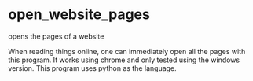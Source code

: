 # open_website_pages
opens the pages of a website

When reading things online, one can immediately open all the pages with this program.
It works using chrome and only tested using the windows version.
This program uses python as the language.
